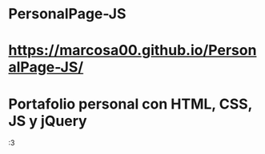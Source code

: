 # PersonalPage-JS
# https://marcosa00.github.io/PersonalPage-JS/


# Portafolio personal con HTML, CSS, JS y jQuery

:3